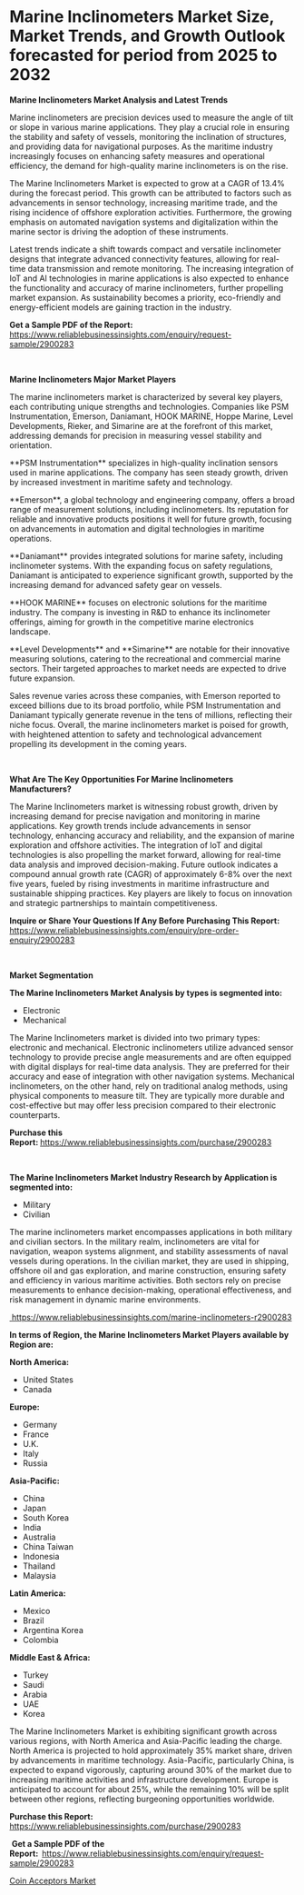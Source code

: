 <p><h1>Marine Inclinometers Market Size, Market Trends, and Growth Outlook forecasted for period from 2025 to 2032</h1></p><p><strong>Marine Inclinometers Market Analysis and Latest Trends</strong></p>
<p><p>Marine inclinometers are precision devices used to measure the angle of tilt or slope in various marine applications. They play a crucial role in ensuring the stability and safety of vessels, monitoring the inclination of structures, and providing data for navigational purposes. As the maritime industry increasingly focuses on enhancing safety measures and operational efficiency, the demand for high-quality marine inclinometers is on the rise.</p><p>The Marine Inclinometers Market is expected to grow at a CAGR of 13.4% during the forecast period. This growth can be attributed to factors such as advancements in sensor technology, increasing maritime trade, and the rising incidence of offshore exploration activities. Furthermore, the growing emphasis on automated navigation systems and digitalization within the marine sector is driving the adoption of these instruments. </p><p>Latest trends indicate a shift towards compact and versatile inclinometer designs that integrate advanced connectivity features, allowing for real-time data transmission and remote monitoring. The increasing integration of IoT and AI technologies in marine applications is also expected to enhance the functionality and accuracy of marine inclinometers, further propelling market expansion. As sustainability becomes a priority, eco-friendly and energy-efficient models are gaining traction in the industry.</p></p>
<p><strong>Get a Sample PDF of the Report:&nbsp;</strong> <a href="https://www.reliablebusinessinsights.com/enquiry/request-sample/2900283?utm_campaign=2255&utm_medium=2&utm_source=Github&utm_content=ia&utm_term=16032025&utm_id=marine-inclinometers">https://www.reliablebusinessinsights.com/enquiry/request-sample/2900283</a></p>
<p>&nbsp;</p>
<p><strong>Marine Inclinometers Major Market Players</strong></p>
<p><p>The marine inclinometers market is characterized by several key players, each contributing unique strengths and technologies. Companies like PSM Instrumentation, Emerson, Daniamant, HOOK MARINE, Hoppe Marine, Level Developments, Rieker, and Simarine are at the forefront of this market, addressing demands for precision in measuring vessel stability and orientation.</p><p>**PSM Instrumentation** specializes in high-quality inclination sensors used in marine applications. The company has seen steady growth, driven by increased investment in maritime safety and technology. </p><p>**Emerson**, a global technology and engineering company, offers a broad range of measurement solutions, including inclinometers. Its reputation for reliable and innovative products positions it well for future growth, focusing on advancements in automation and digital technologies in maritime operations.</p><p>**Daniamant** provides integrated solutions for marine safety, including inclinometer systems. With the expanding focus on safety regulations, Daniamant is anticipated to experience significant growth, supported by the increasing demand for advanced safety gear on vessels.</p><p>**HOOK MARINE** focuses on electronic solutions for the maritime industry. The company is investing in R&D to enhance its inclinometer offerings, aiming for growth in the competitive marine electronics landscape.</p><p>**Level Developments** and **Simarine** are notable for their innovative measuring solutions, catering to the recreational and commercial marine sectors. Their targeted approaches to market needs are expected to drive future expansion.</p><p>Sales revenue varies across these companies, with Emerson reported to exceed billions due to its broad portfolio, while PSM Instrumentation and Daniamant typically generate revenue in the tens of millions, reflecting their niche focus. Overall, the marine inclinometers market is poised for growth, with heightened attention to safety and technological advancement propelling its development in the coming years.</p></p>
<p>&nbsp;</p>
<p><strong>What Are The Key Opportunities For Marine Inclinometers Manufacturers?</strong></p>
<p><p>The Marine Inclinometers market is witnessing robust growth, driven by increasing demand for precise navigation and monitoring in marine applications. Key growth trends include advancements in sensor technology, enhancing accuracy and reliability, and the expansion of marine exploration and offshore activities. The integration of IoT and digital technologies is also propelling the market forward, allowing for real-time data analysis and improved decision-making. Future outlook indicates a compound annual growth rate (CAGR) of approximately 6-8% over the next five years, fueled by rising investments in maritime infrastructure and sustainable shipping practices. Key players are likely to focus on innovation and strategic partnerships to maintain competitiveness.</p></p>
<p><strong>Inquire or Share Your Questions If Any Before Purchasing This Report:</strong> <a href="https://www.reliablebusinessinsights.com/enquiry/pre-order-enquiry/2900283?utm_campaign=2255&utm_medium=2&utm_source=Github&utm_content=ia&utm_term=16032025&utm_id=marine-inclinometers">https://www.reliablebusinessinsights.com/enquiry/pre-order-enquiry/2900283</a></p>
<p>&nbsp;</p>
<p><strong>Market Segmentation</strong></p>
<p><strong>The Marine Inclinometers Market Analysis by types is segmented into:</strong></p>
<p><ul><li>Electronic</li><li>Mechanical</li></ul></p>
<p><p>The Marine Inclinometers market is divided into two primary types: electronic and mechanical. Electronic inclinometers utilize advanced sensor technology to provide precise angle measurements and are often equipped with digital displays for real-time data analysis. They are preferred for their accuracy and ease of integration with other navigation systems. Mechanical inclinometers, on the other hand, rely on traditional analog methods, using physical components to measure tilt. They are typically more durable and cost-effective but may offer less precision compared to their electronic counterparts.</p></p>
<p><strong>Purchase this Report:&nbsp;</strong><a href="https://www.reliablebusinessinsights.com/purchase/2900283?utm_campaign=2255&utm_medium=2&utm_source=Github&utm_content=ia&utm_term=16032025&utm_id=marine-inclinometers">https://www.reliablebusinessinsights.com/purchase/2900283</a></p>
<p>&nbsp;</p>
<p><strong>The Marine Inclinometers Market Industry Research by Application is segmented into:</strong></p>
<p><ul><li>Military</li><li>Civilian</li></ul></p>
<p><p>The marine inclinometers market encompasses applications in both military and civilian sectors. In the military realm, inclinometers are vital for navigation, weapon systems alignment, and stability assessments of naval vessels during operations. In the civilian market, they are used in shipping, offshore oil and gas exploration, and marine construction, ensuring safety and efficiency in various maritime activities. Both sectors rely on precise measurements to enhance decision-making, operational effectiveness, and risk management in dynamic marine environments.</p></p>
<p><a href="https://www.reliablebusinessinsights.com/marine-inclinometers-r2900283?utm_campaign=2255&utm_medium=2&utm_source=Github&utm_content=ia&utm_term=16032025&utm_id=marine-inclinometers">&nbsp;https://www.reliablebusinessinsights.com/marine-inclinometers-r2900283</a></p>
<p><strong>In terms of Region, the Marine Inclinometers Market Players available by Region are:</strong></p>
<p>
    <p> <strong> North America: </strong>
        <ul>
            <li>United States</li>
            <li>Canada</li>
        </ul>
        </p> 
    <p> <strong> Europe: </strong>
        <ul>
            <li>Germany</li>
            <li>France</li>
            <li>U.K.</li>
            <li>Italy</li>
            <li>Russia</li>
        </ul>
        </p> 
    <p> <strong> Asia-Pacific: </strong>
        <ul>
            <li>China</li>
            <li>Japan</li>
            <li>South Korea</li>
            <li>India</li>
            <li>Australia</li>
            <li>China Taiwan</li>
            <li>Indonesia</li>
            <li>Thailand</li>
            <li>Malaysia</li>
        </ul>
        </p> 
    <p> <strong> Latin America: </strong>
        <ul>
            <li>Mexico</li>
            <li>Brazil</li>
            <li>Argentina Korea</li>
            <li>Colombia</li>
        </ul>
        </p> 
    <p> <strong> Middle East & Africa: </strong>
        <ul>
            <li>Turkey</li>
            <li>Saudi</li>
            <li>Arabia</li>
            <li>UAE</li>
            <li>Korea</li>
        </ul>
    </p>
    </p>
<p><p>The Marine Inclinometers Market is exhibiting significant growth across various regions, with North America and Asia-Pacific leading the charge. North America is projected to hold approximately 35% market share, driven by advancements in maritime technology. Asia-Pacific, particularly China, is expected to expand vigorously, capturing around 30% of the market due to increasing maritime activities and infrastructure development. Europe is anticipated to account for about 25%, while the remaining 10% will be split between other regions, reflecting burgeoning opportunities worldwide.</p></p>
<p><strong>Purchase this Report: </strong><a href="https://www.reliablebusinessinsights.com/purchase/2900283?utm_campaign=2255&utm_medium=2&utm_source=Github&utm_content=ia&utm_term=16032025&utm_id=marine-inclinometers">https://www.reliablebusinessinsights.com/purchase/2900283</a></p>
<p>&nbsp;<strong>Get a Sample PDF of the Report:&nbsp;&nbsp;</strong><a href="https://www.reliablebusinessinsights.com/enquiry/request-sample/2900283?utm_campaign=2255&utm_medium=2&utm_source=Github&utm_content=ia&utm_term=16032025&utm_id=marine-inclinometers">https://www.reliablebusinessinsights.com/enquiry/request-sample/2900283</a></p>
<p><strong></strong></p>
<p><p><a href="https://github.com/sca704osol/Market-Research-Report-List-1/blob/main/coin-acceptors-market.md?utm_campaign=2255&utm_medium=2&utm_source=Github&utm_content=ia&utm_term=16032025&utm_id=marine-inclinometers">Coin Acceptors Market</a></p></p>